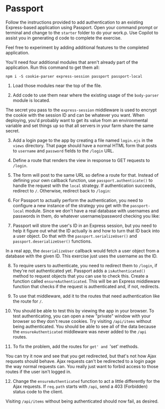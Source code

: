 # Passport

Follow the instructions provided to add authentication to an existing Express-based application using Passport. Open your command prompt or terminal and change to the `starter` folder to do your work.p. Use Copilot to assist you in generating d code to complete the exercise.

Feel free to experiment by adding additional features to the completed application.

You'll need four additional modules that aren't already part of the application. Run this command to get them all:

```
npm i -S cookie-parser express-session passport passport-local
```

1) Load those modules near the top of the file.

2) Add code to use them near where the existing usage of the `body-parser` module is located.

The secret you pass to the `express-session` middleware is used to encrypt the cookie with the session ID and can be whatever you want. When deploying, you'd probably want to get its value from an environmental variable and set things up so that all servers in your farm share the same secret.

3) Add a login page to the app by creating a file named `login.ejs` in the `views` directory. That page should have a normal HTML form that posts to `username` and `password` fields to the `/login` URL. 

4) Define a route that renders the view in response to GET requests to `/login`.

5) The form will post to the same URL so define a route for that. Instead of defining your own callback function, use `passport.authenticate()` to handle the request with the `local` strategy. If authentication succeeds, redirect to `/`. Otherwise, redirect back to `/login`:

6) For Passport to actually perform the authentication, you need to configure a new instance of the strategy you get with the `passport-local` module. Since we don't have a real database with usernames and passwords in them, do whatever username/password checking you like:

7) Passport will store the user's ID in an Express session, but you need to help it figure out what the ID actually is and how to turn that ID back into a user object. Do that with the `passport.serializeUser()` and `passport.deserializeUser()` functions.

In a real app, the `deserializeUser` callback would fetch a user object from a database with the given ID. This exercise just uses the username as the ID.

8) To require users to authenticate, you need to redirect them to `/login`, if they're not authenticated yet. Passport adds a `isAuthenticated()` method to request objects that you can use to check this. Create a function called `ensureAuthenticated`. This will be an Express middleware function that checks if the request is authenticated and, if not, redirects.

9) To use that middleware, add it to the routes that need authentication like the route for `/`.

10) You should be able to test this by viewing the app in your browser. To test authenticating, you can open a new "private" window with your browser so they don't reuse cookies. Try visiting `/api/items` without being authenticated. You should be able to see all of the data because the `ensureAuthenticated` middleware was never added to the `/api` routes. 

11) To fix the problem,  add the routes for `get' and `'set' methods.

You can try it now and see that you get redirected, but that's not how Ajax requsets should behave. Ajax requests can't be redirected to a login page the way normal requests can. You really just want to forbid access to those routes if the user isn't logged in.

12) Change the `ensureAuthenticated` function to act a little differently for the Ajax requests. If `req.path` starts with `/api`, send a 403 (Forbidden) status code to the client.

Visiting `/api/items` without being authenticated should now fail, as desired.
